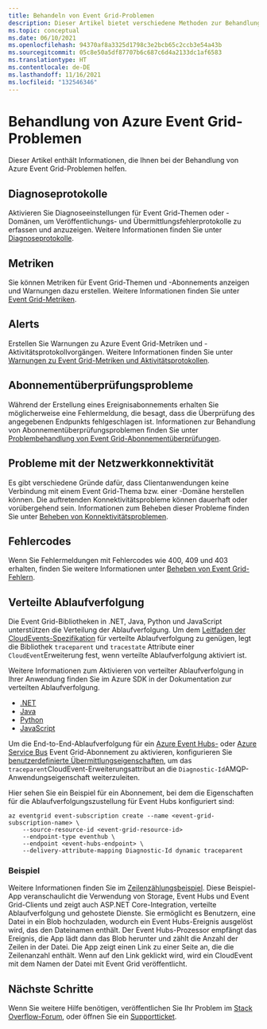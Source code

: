 ```yaml
---
title: Behandeln von Event Grid-Problemen
description: Dieser Artikel bietet verschiedene Methoden zur Behandlung von Azure Event Grid-Problemen.
ms.topic: conceptual
ms.date: 06/10/2021
ms.openlocfilehash: 94370af8a3325d1798c3e2bcb65c2ccb3e54a43b
ms.sourcegitcommit: 05c8e50a5df87707b6c687c6d4a2133dc1af6583
ms.translationtype: HT
ms.contentlocale: de-DE
ms.lasthandoff: 11/16/2021
ms.locfileid: "132546346"
---
```

# <a name="troubleshoot-azure-event-grid-issues"></a>Behandlung von Azure Event Grid-Problemen
Dieser Artikel enthält Informationen, die Ihnen bei der Behandlung von Azure Event Grid-Problemen helfen. 

## <a name="diagnostic-logs"></a>Diagnoseprotokolle
Aktivieren Sie Diagnoseeinstellungen für Event Grid-Themen oder -Domänen, um Veröffentlichungs- und Übermittlungsfehlerprotokolle zu erfassen und anzuzeigen. Weitere Informationen finden Sie unter [Diagnoseprotokolle](enable-diagnostic-logs-topic.md).

## <a name="metrics"></a>Metriken
Sie können Metriken für Event Grid-Themen und -Abonnements anzeigen und Warnungen dazu erstellen. Weitere Informationen finden Sie unter [Event Grid-Metriken](monitor-event-delivery.md).

## <a name="alerts"></a>Alerts
Erstellen Sie Warnungen zu Azure Event Grid-Metriken und -Aktivitätsprotokollvorgängen. Weitere Informationen finden Sie unter [Warnungen zu Event Grid-Metriken und Aktivitätsprotokollen](set-alerts.md).

## <a name="subscription-validation-issues"></a>Abonnementüberprüfungsprobleme
Während der Erstellung eines Ereignisabonnements erhalten Sie möglicherweise eine Fehlermeldung, die besagt, dass die Überprüfung des angegebenen Endpunkts fehlgeschlagen ist. Informationen zur Behandlung von Abonnementüberprüfungsproblemen finden Sie unter [Problembehandlung von Event Grid-Abonnementüberprüfungen](troubleshoot-subscription-validation.md). 

## <a name="network-connectivity-issues"></a>Probleme mit der Netzwerkkonnektivität
Es gibt verschiedene Gründe dafür, dass Clientanwendungen keine Verbindung mit einem Event Grid-Thema bzw. einer -Domäne herstellen können. Die auftretenden Konnektivitätsprobleme können dauerhaft oder vorübergehend sein. Informationen zum Beheben dieser Probleme finden Sie unter [Beheben von Konnektivitätsproblemen](troubleshoot-network-connectivity.md).

## <a name="error-codes"></a>Fehlercodes
Wenn Sie Fehlermeldungen mit Fehlercodes wie 400, 409 und 403 erhalten, finden Sie weitere Informationen unter [Beheben von Event Grid-Fehlern](troubleshoot-errors.md). 

## <a name="distributed-tracing"></a>Verteilte Ablaufverfolgung
Die Event Grid-Bibliotheken in .NET, Java, Python und JavaScript unterstützen die Verteilung der Ablaufverfolgung. Um dem [Leitfaden der CloudEvents-Spezifikation](https://github.com/cloudevents/spec/blob/v1.0.1/extensions/distributed-tracing.md) für verteilte Ablaufverfolgung zu genügen, legt die Bibliothek `traceparent` und `tracestate` Attribute einer `CloudEvent`Erweiterung fest, wenn verteilte Ablaufverfolgung aktiviert ist.

Weitere Informationen zum Aktivieren von verteilter Ablaufverfolgung in Ihrer Anwendung finden Sie im Azure SDK in der Dokumentation zur verteilten Ablaufverfolgung.

- [.NET](https://github.com/Azure/azure-sdk-for-net/blob/master/sdk/core/Azure.Core/samples/Diagnostics.md#Distributed-tracing)
- [Java](/azure/developer/java/sdk/tracing)
- [Python](https://github.com/Azure/azure-sdk-for-python/tree/main/sdk/core/azure-core-tracing-opentelemetry)
- [JavaScript](https://github.com/Azure/azure-sdk-for-js/blob/main/sdk/core/README.md#tracing)

Um die End-to-End-Ablaufverfolgung für ein [Azure Event Hubs-](handler-event-hubs.md) oder [Azure Service Bus](handler-service-bus.md) Event Grid-Abonnement zu aktivieren, konfigurieren Sie [benutzerdefinierte Übermittlungseigenschaften](delivery-properties.md), um das `traceparent`CloudEvent-Erweiterungsattribut an die `Diagnostic-Id`AMQP-Anwendungseigenschaft weiterzuleiten. 

Hier sehen Sie ein Beispiel für ein Abonnement, bei dem die Eigenschaften für die Ablaufverfolgungszustellung für Event Hubs konfiguriert sind:

```azurecli
az eventgrid event-subscription create --name <event-grid-subscription-name> \
    --source-resource-id <event-grid-resource-id>
    --endpoint-type eventhub \
    --endpoint <event-hubs-endpoint> \
    --delivery-attribute-mapping Diagnostic-Id dynamic traceparent
```

### <a name="sample"></a>Beispiel
Weitere Informationen finden Sie im [Zeilenzählungsbeispiel](/samples/azure/azure-sdk-for-net/line-counter/). Diese Beispiel-App veranschaulicht die Verwendung von Storage, Event Hubs und Event Grid-Clients und zeigt auch ASP.NET Core-Integration, verteilte Ablaufverfolgung und gehostete Dienste. Sie ermöglicht es Benutzern, eine Datei in ein Blob hochzuladen, wodurch ein Event Hubs-Ereignis ausgelöst wird, das den Dateinamen enthält. Der Event Hubs-Prozessor empfängt das Ereignis, die App lädt dann das Blob herunter und zählt die Anzahl der Zeilen in der Datei. Die App zeigt einen Link zu einer Seite an, die die Zeilenanzahl enthält. Wenn auf den Link geklickt wird, wird ein CloudEvent mit dem Namen der Datei mit Event Grid veröffentlicht.

## <a name="next-steps"></a>Nächste Schritte
Wenn Sie weitere Hilfe benötigen, veröffentlichen Sie Ihr Problem im [Stack Overflow-Forum](https://stackoverflow.com/questions/tagged/azure-eventgrid), oder öffnen Sie ein [Supportticket](https://azure.microsoft.com/support/options/). 
